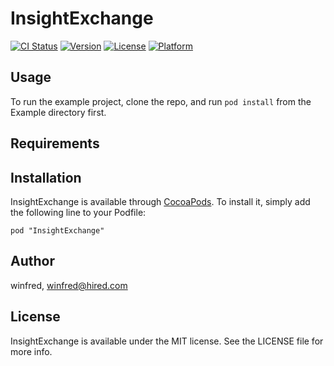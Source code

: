 # InsightExchange

[![CI Status](http://img.shields.io/travis/winfred/InsightExchange.svg?style=flat)](https://travis-ci.org/winfred/InsightExchange)
[![Version](https://img.shields.io/cocoapods/v/InsightExchange.svg?style=flat)](http://cocoadocs.org/docsets/InsightExchange)
[![License](https://img.shields.io/cocoapods/l/InsightExchange.svg?style=flat)](http://cocoadocs.org/docsets/InsightExchange)
[![Platform](https://img.shields.io/cocoapods/p/InsightExchange.svg?style=flat)](http://cocoadocs.org/docsets/InsightExchange)

## Usage

To run the example project, clone the repo, and run `pod install` from the Example directory first.

## Requirements

## Installation

InsightExchange is available through [CocoaPods](http://cocoapods.org). To install
it, simply add the following line to your Podfile:

    pod "InsightExchange"

## Author

winfred, winfred@hired.com

## License

InsightExchange is available under the MIT license. See the LICENSE file for more info.

